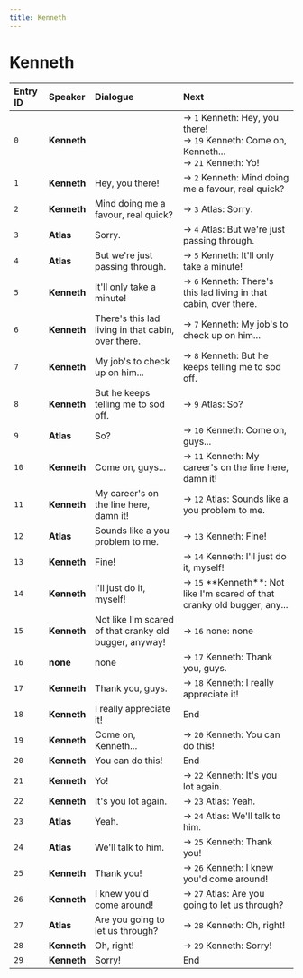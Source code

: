```yaml
---
title: Kenneth
---
```


# Kenneth


| Entry ID | Speaker | Dialogue | Next |
| :------- | :------ | :------- | :------------ |
| `0` | **Kenneth** |  | → `1` Kenneth: Hey, you there\!<br>→ `19` Kenneth: Come on, Kenneth\.\.\.<br>→ `21` Kenneth: Yo\! |
| `1` | **Kenneth** | Hey, you there\! | → `2` Kenneth: Mind doing me a favour, real quick? |
| `2` | **Kenneth** | Mind doing me a favour, real quick? | → `3` Atlas: Sorry\. |
| `3` | **Atlas** | Sorry\. | → `4` Atlas: But we're just passing through\. |
| `4` | **Atlas** | But we're just passing through\. | → `5` Kenneth: It'll only take a minute\! |
| `5` | **Kenneth** | It'll only take a minute\! | → `6` Kenneth: There's this lad living in that cabin, over there\. |
| `6` | **Kenneth** | There's this lad living in that cabin, over there\. | → `7` Kenneth: My job's to check up on him\.\.\. |
| `7` | **Kenneth** | My job's to check up on him\.\.\. | → `8` Kenneth: But he keeps telling me to sod off\. |
| `8` | **Kenneth** | But he keeps telling me to sod off\. | → `9` Atlas: So? |
| `9` | **Atlas** | So? | → `10` Kenneth: Come on, guys\.\.\. |
| `10` | **Kenneth** | Come on, guys\.\.\. | → `11` Kenneth: My career's on the line here, damn it\! |
| `11` | **Kenneth** | My career's on the line here, damn it\! | → `12` Atlas: Sounds like a you problem to me\. |
| `12` | **Atlas** | Sounds like a you problem to me\. | → `13` Kenneth: Fine\! |
| `13` | **Kenneth** | Fine\! | → `14` Kenneth: I'll just do it, myself\! |
| `14` | **Kenneth** | I'll just do it, myself\! | → `15` \*\*Kenneth\*\*: Not like I'm scared of that cranky old bugger, any\.\.\. |
| `15` | **Kenneth** | Not like I'm scared of that cranky old bugger, anyway\! | → `16` none: none |
| `16` | **none** | none | → `17` Kenneth: Thank you, guys\. |
| `17` | **Kenneth** | Thank you, guys\. | → `18` Kenneth: I really appreciate it\! |
| `18` | **Kenneth** | I really appreciate it\! | End |
| `19` | **Kenneth** | Come on, Kenneth\.\.\. | → `20` Kenneth: You can do this\! |
| `20` | **Kenneth** | You can do this\! | End |
| `21` | **Kenneth** | Yo\! | → `22` Kenneth: It's you lot again\. |
| `22` | **Kenneth** | It's you lot again\. | → `23` Atlas: Yeah\. |
| `23` | **Atlas** | Yeah\. | → `24` Atlas: We'll talk to him\. |
| `24` | **Atlas** | We'll talk to him\. | → `25` Kenneth: Thank you\! |
| `25` | **Kenneth** | Thank you\! | → `26` Kenneth: I knew you'd come around\! |
| `26` | **Kenneth** | I knew you'd come around\! | → `27` Atlas: Are you going to let us through? |
| `27` | **Atlas** | Are you going to let us through? | → `28` Kenneth: Oh, right\! |
| `28` | **Kenneth** | Oh, right\! | → `29` Kenneth: Sorry\! |
| `29` | **Kenneth** | Sorry\! | End |
